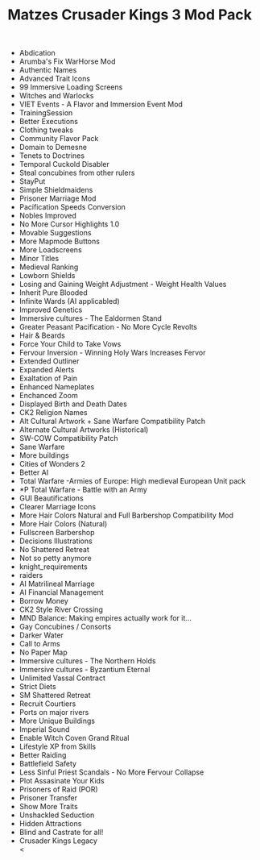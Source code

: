 <h1>Matzes Crusader Kings 3 Mod Pack</h1>
<br>
<ul>
<li>Abdication</li>
<li>Arumba's Fix WarHorse Mod</li>
<li>Authentic Names</li>
<li>Advanced Trait Icons</li>
<li>99 Immersive Loading Screens</li>
<li>Witches and Warlocks</li>
<li>VIET Events - A Flavor and Immersion Event Mod</li>
<li>TrainingSession</li>
<li>Better Executions</li>
<li>Clothing tweaks</li>
<li>Community Flavor Pack</li>
<li>Domain to Demesne</li>
<li>Tenets to Doctrines</li>
<li>Temporal Cuckold Disabler</li>
<li>Steal concubines from other rulers</li>
<li>StayPut</li>
<li>Simple Shieldmaidens</li>
<li>Prisoner Marriage Mod</li>
<li>Pacification Speeds Conversion</li>
<li>Nobles Improved</li>
<li>No More Cursor Highlights 1.0</li>
<li>Movable Suggestions</li>
<li>More Mapmode Buttons</li>
<li>More Loadscreens</li>
<li>Minor Titles</li>
<li>Medieval Ranking</li>
<li>Lowborn Shields</li>
<li>Losing and Gaining Weight Adjustment - Weight Health Values</li>
<li>Inherit Pure Blooded</li>
<li>Infinite Wards (AI applicabled)</li>
<li>Improved Genetics</li>
<li>Immersive cultures - The Ealdormen Stand</li>
<li>Greater Peasant Pacification - No More Cycle Revolts</li>
<li>Hair & Beards</li>
<li>Force Your Child to Take Vows</li>
<li>Fervour Inversion - Winning Holy Wars Increases Fervor</li>
<li>Extended Outliner</li>
<li>Expanded Alerts</li>
<li>Exaltation of Pain</li>
<li>Enhanced Nameplates</li>
<li>Enchanced Zoom</li>
<li>Displayed Birth and Death Dates</li>
<li>CK2 Religion Names</li>
<li>Alt Cultural Artwork + Sane Warfare Compatibility Patch</li>
<li>Alternate Cultural Artworks (Historical)</li>
<li>SW-COW Compatibility Patch</li>
<li>Sane Warfare</li>
<li>More buildings</li>
<li>Cities of Wonders 2</li>
<li>Better AI</li>
<li>Total Warfare -Armies of Europe: High medieval European Unit pack</li>
<li>*P Total Warfare - Battle with an Army</li>
<li>GUI Beautifications</li>
<li>Clearer Marriage Icons</li>
<li>More Hair Colors Natural and Full Barbershop Compatibility Mod</li>
<li>More Hair Colors (Natural)</li>
<li>Fullscreen Barbershop</li>
<li>Decisions Illustrations</li>
<li>No Shattered Retreat</li>
<li>Not so petty anymore</li>
<li>knight_requirements</li>
<li>raiders</li>
<li>AI Matrilineal Marriage</li>
<li>AI Financial Management</li>
<li>Borrow Money</li>
<li>CK2 Style River Crossing</li>
<li>MND Balance: Making empires actually work for it...</li>
<li>Gay Concubines / Consorts</li>
<li>Darker Water</li>
<li>Call to Arms</li>
<li>No Paper Map</li>
<li>Immersive cultures - The Northern Holds</li>
<li>Immersive cultures - Byzantium Eternal</li>
<li>Unlimited Vassal Contract</li>
<li>Strict Diets</li>
<li>SM Shattered Retreat</li>
<li>Recruit Courtiers</li>
<li>Ports on major rivers</li>
<li>More Unique Buildings</li>
<li>Imperial Sound</li>
<li>Enable Witch Coven Grand Ritual</li>
<li>Lifestyle XP from Skills</li>
<li>Better Raiding</li>
<li>Battlefield Safety</li>
<li>Less Sinful Priest Scandals - No More Fervour Collapse</li>
<li>Plot Assasinate Your Kids</li>
<li>Prisoners of Raid (POR)</li>
<li>Prisoner Transfer</li>
<li>Show More Traits</li>
<li>Unshackled Seduction</li>
<li>Hidden Attractions</li>
<li>Blind and Castrate for all!</li>
<li>Crusader Kings Legacy</li>
<<ul>
